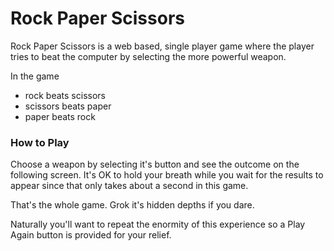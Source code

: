 # Rock Paper Scissors

Rock Paper Scissors is a web based, single player game where the player tries to beat the computer by selecting the more powerful weapon.

In the game

- rock beats scissors
- scissors beats paper
- paper beats rock

### How to Play

Choose a weapon by selecting it's button and see the outcome on the following screen. It's OK to hold your breath while you wait for the results to appear since that only takes about a second in this game.

That's the whole game. Grok it's hidden depths if you dare.

Naturally you'll want to repeat the enormity of this experience so a Play Again button is provided for your relief.
